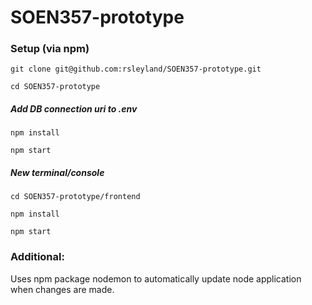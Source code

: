 # SOEN357-prototype

### Setup (via npm)

`git clone git@github.com:rsleyland/SOEN357-prototype.git`

`cd SOEN357-prototype`

##### Add DB connection uri to .env

`npm install`

`npm start`

##### New terminal/console
`cd SOEN357-prototype/frontend`

`npm install`

`npm start`

### Additional:
Uses npm package nodemon to automatically update node application when changes are made.


<!-- ### Setup (via Docker)


`git clone git@github.com:rsleyland/SOEN357-prototype.git`

`cd SOEN357-prototype`

##### Add DB connection uri to /backend/.env

`make build-dev`

`make run-dev` -->

